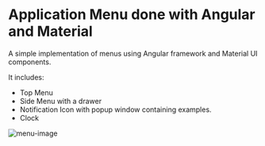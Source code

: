 # Application Menu done with Angular and Material

A simple implementation of menus using Angular framework and Material UI components. 

It includes: 
 - Top Menu
 - Side Menu with a drawer
 - Notification Icon with popup window containing examples. 
 - Clock
 
 ![menu-image](https://i.imgur.com/z3KniD7.png)
 
 